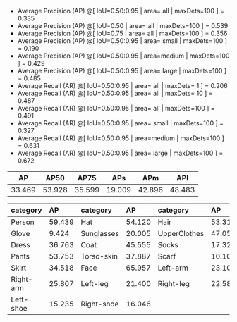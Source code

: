 - Average Precision  (AP) @[ IoU=0.50:0.95 | area=   all | maxDets=100 ] = 0.335
- Average Precision  (AP) @[ IoU=0.50      | area=   all | maxDets=100 ] = 0.539
- Average Precision  (AP) @[ IoU=0.75      | area=   all | maxDets=100 ] = 0.356
- Average Precision  (AP) @[ IoU=0.50:0.95 | area= small | maxDets=100 ] = 0.190
- Average Precision  (AP) @[ IoU=0.50:0.95 | area=medium | maxDets=100 ] = 0.429
- Average Precision  (AP) @[ IoU=0.50:0.95 | area= large | maxDets=100 ] = 0.485
- Average Recall     (AR) @[ IoU=0.50:0.95 | area=   all | maxDets=  1 ] = 0.206
- Average Recall     (AR) @[ IoU=0.50:0.95 | area=   all | maxDets= 10 ] = 0.487
- Average Recall     (AR) @[ IoU=0.50:0.95 | area=   all | maxDets=100 ] = 0.491
- Average Recall     (AR) @[ IoU=0.50:0.95 | area= small | maxDets=100 ] = 0.327
- Average Recall     (AR) @[ IoU=0.50:0.95 | area=medium | maxDets=100 ] = 0.631
- Average Recall     (AR) @[ IoU=0.50:0.95 | area= large | maxDets=100 ] = 0.672

|   AP   |  AP50  |  AP75  |  APs   |  APm   |  APl   |
|:------:|:------:|:------:|:------:|:------:|:------:|
| 33.469 | 53.928 | 35.599 | 19.009 | 42.896 | 48.483 |

| category   | AP     | category   | AP     | category     | AP     |
|:-----------|:-------|:-----------|:-------|:-------------|:-------|
| Person     | 59.439 | Hat        | 54.120 | Hair         | 53.318 |
| Glove      | 9.424  | Sunglasses | 20.005 | UpperClothes | 47.050 |
| Dress      | 36.763 | Coat       | 45.555 | Socks        | 17.324 |
| Pants      | 53.753 | Torso-skin | 37.887 | Scarf        | 10.101 |
| Skirt      | 34.518 | Face       | 65.957 | Left-arm     | 23.104 |
| Right-arm  | 25.807 | Left-leg   | 21.400 | Right-leg    | 22.582 |
| Left-shoe  | 15.235 | Right-shoe | 16.046 |              |        |
